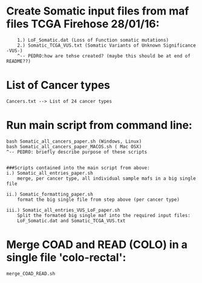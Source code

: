 # Create Somatic input files from maf files TCGA Firehose 28/01/16:  
    	1.) LoF_Somatic.dat (Loss of Function somatic mutations) 
    	2.) Somatic_TCGA_VUS.txt (Somatic Variants of Unknown Significance -VUS-)
		^-- PEDRO:how are tehse created? (maybe this should be at end of README??)

# List of Cancer types
    Cancers.txt --> List of 24 cancer types


# Run main script from command line:
    bash Somatic_all_cancers_paper.sh (Windows, Linux)
    bash Somatic_all_cancers_paper_MACOS.sh ( Mac OSX)
    ^-- PEDRO: briefly describe purpose of these scripts


	###Scripts contained into the main script from above:
	i.) Somatic_all_entries_paper.sh 
		merge, per cancer type, all individual sample mafs in a big single file
		
	ii.) Somatic_formatting_paper.sh 
		format the big single file from step above (per cancer type)
		
	iii.) Somatic_all_entries_VUS_LoF_paper.sh 
		Split the formated big single maf into the required input files: 
		LoF_Somatic.dat and Somatic_TCGA_VUS.txt


# Merge COAD and READ (COLO) in a single file 'colo-rectal':
  	merge_COAD_READ.sh
